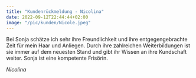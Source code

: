 ```yaml
---
title: "Kundenrückmeldung - Nicolina"
date: 2022-09-12T22:44:44+02:00
image: "/pic/kunden/Nicole.jpeg"
---
```


Bei Sonja schätze ich sehr ihre Freundlichkeit und ihre entgegengebrachte Zeit für mein Haar und Anliegen. Durch ihre zahlreichen Weiterbildungen ist sie immer auf dem neuesten Stand und gibt ihr Wissen an ihre Kundschaft weiter. Sonja ist eine kompetente Frisörin.

*Nicolina*
